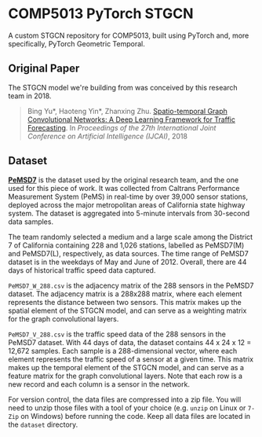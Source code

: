 # COMP5013 PyTorch STGCN

A custom STGCN repository for COMP5013, built using PyTorch and, more specifically, PyTorch Geometric Temporal.

## Original Paper

The STGCN model we're building from was conceived by this research team in 2018.

> Bing Yu*, Haoteng Yin*, Zhanxing Zhu. [Spatio-temporal Graph Convolutional Networks: A Deep Learning Framework for Traffic Forecasting](https://www.ijcai.org/proceedings/2018/0505). In _Proceedings of the 27th International Joint Conference on Artificial Intelligence (IJCAI)_, 2018

## Dataset

**[PeMSD7](http://pems.dot.ca.gov/)** is the dataset used by the original research team, and the one used for this piece of work. It was collected from Caltrans Performance Measurement System (PeMS) in real-time by over 39,000 sensor stations, deployed across the major metropolitan areas of California state highway system. The dataset is aggregated into 5-minute intervals from 30-second data samples.

The team randomly selected a medium and a large scale among the District 7 of California containing 228 and 1,026 stations, labelled as PeMSD7(M) and PeMSD7(L), respectively, as data sources. The time range of PeMSD7 dataset is in the weekdays of May and June of 2012. Overall, there are 44 days of historical traffic speed data captured.

`PeMSD7_W_288.csv` is the adjacency matrix of the 288 sensors in the PeMSD7 dataset. The adjacency matrix is a 288x288 matrix, where each element represents the distance between two sensors. This matrix makes up the spatial element of the STGCN model, and can serve as a weighting matrix for the graph convolutional layers.

`PeMSD7_V_288.csv` is the traffic speed data of the 288 sensors in the PeMSD7 dataset. With 44 days of data, the dataset contains 44 x 24 x 12 = 12,672 samples. Each sample is a 288-dimensional vector, where each element represents the traffic speed of a sensor at a given time. This matrix makes up the temporal element of the STGCN model, and can serve as a feature matrix for the graph convolutional layers. Note that each row is a new record and each column is a sensor in the network.

For version control, the data files are compressed into a zip file. You will need to unzip those files with a tool of your choice (e.g. `unzip` on Linux or `7-Zip` on Windows) before running the code. Keep all data files are located in the `dataset` directory.
